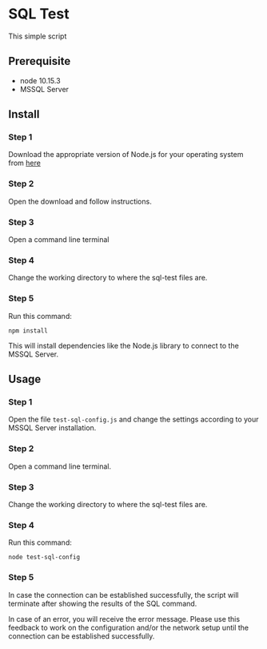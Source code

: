 # SQL Test

This simple script

## Prerequisite

* node 10.15.3
* MSSQL Server

## Install

### Step 1

Download the appropriate version of Node.js for your operating system from [here](https://nodejs.org/dist/v10.15.3/)

### Step 2

Open the download and follow instructions.

### Step 3

Open a command line terminal

### Step 4

Change the working directory to where the sql-test files are.

### Step 5

Run this command:

```
npm install
```

This will install dependencies like the Node.js library to connect to the MSSQL Server.

## Usage

### Step 1

Open the file `test-sql-config.js` and change the settings according to your MSSQL Server installation.

### Step 2

Open a command line terminal.

### Step 3

Change the working directory to where the sql-test files are.

### Step 4

Run this command:

```
node test-sql-config
```

### Step 5

In case the connection can be established successfully, the script will terminate after showing the results of the SQL command.

In case of an error, you will receive the error message. Please use this feedback to work on the configuration and/or the network setup until the connection can be established successfully.
